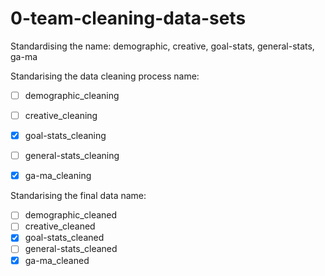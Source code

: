 # 0-team-cleaning-data-sets

Standardising the name:
  demographic,
  creative,
  goal-stats,
  general-stats,
  ga-ma

Standarising the data cleaning process name:
- [ ] demographic_cleaning
- [ ] creative_cleaning
- [x] goal-stats_cleaning
- [ ] general-stats_cleaning
- [x] ga-ma_cleaning


Standarising the final data name:
- [ ] demographic_cleaned
- [ ] creative_cleaned
- [x] goal-stats_cleaned
- [ ] general-stats_cleaned
- [x] ga-ma_cleaned
